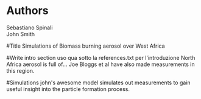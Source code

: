 # Authors
Sebastiano Spinali	
John Smith

#Title
Simulations of Biomass burning aerosol over West Africa

#Write intro section
uso qua sotto la references.txt per l'introduzione
North Africa aerosol is full of...
Joe Bloggs et al have also made measurements in this region.

#Simulations
john's awesome model simulates out measurements to gain useful insight into the particle formation process.